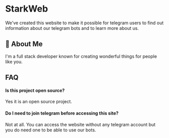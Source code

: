 
# StarkWeb

We've created this website to make it possible for telegram users to find out information about our telegram bots and to learn more about us.


## 🚀 About Me

I'm a full stack developer known for creating wonderful things for people like you.


## FAQ

#### Is this project open source?

Yes it is an open source project.

#### Do I need to join telegram before accessing this site?

Not at all. You can access the website without any telegram account but you do need one to be able to use our bots.
